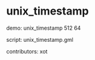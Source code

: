 unix_timestamp
==============

demo: unix_timestamp 512 64

script: unix_timestamp.gml

contributors: xot
